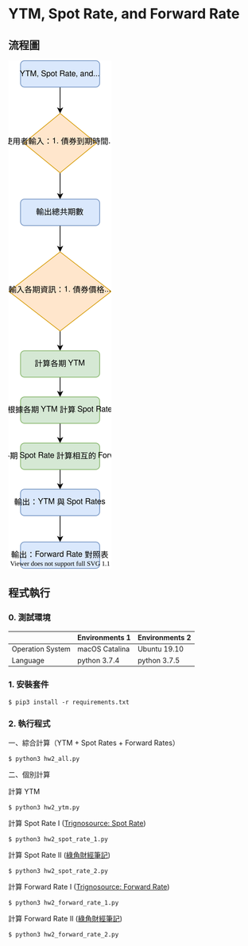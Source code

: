 # YTM, Spot Rate, and Forward Rate

## 流程圖

<img src="Flow_Chart.svg"/>

## 程式執行

### 0. 測試環境

|  | Environments 1 | Environments 2 |
| ------------- | ------------- | ------------- |
| Operation System | macOS Catalina | Ubuntu 19.10 |
| Language | python 3.7.4 | python 3.7.5 |

### 1. 安裝套件

    $ pip3 install -r requirements.txt

### 2. 執行程式

一、綜合計算（YTM + Spot Rates + Forward Rates）

    $ python3 hw2_all.py
    
二、個別計算

計算 YTM 
    
    $ python3 hw2_ytm.py

計算 Spot Rate I 
([Trignosource: Spot Rate](https://www.trignosource.com/finance/spot%20rate.html))

    $ python3 hw2_spot_rate_1.py

計算 Spot Rate II 
([綠角財經筆記](http://greenhornfinancefootnote.blogspot.com/2010/06/how-to-compute-theoretical-spot-rates.html))

    $ python3 hw2_spot_rate_2.py

計算 Forward Rate I
([Trignosource: Forward Rate](https://www.trignosource.com/finance/Forward%20rate.html))

    $ python3 hw2_forward_rate_1.py

計算 Forward Rate II
([綠角財經筆記](http://greenhornfinancefootnote.blogspot.com/2010/08/how-to-compute-forward-rates-from.html))

    $ python3 hw2_forward_rate_2.py
